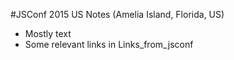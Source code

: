 #JSConf 2015 US Notes (Amelia Island, Florida, US)

* Mostly text
* Some relevant links in Links_from_jsconf

